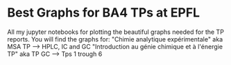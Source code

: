 # Best Graphs for BA4 TPs at EPFL
All my jupyter notebooks for plotting the beautiful graphs needed for the TP reports. You will find the graphs for:
"Chimie analytique expérimentale" aka MSA TP --> HPLC, IC and GC
"Introduction au génie chimique et à l'énergie TP" aka TP GC --> Tps 1 trough 6
